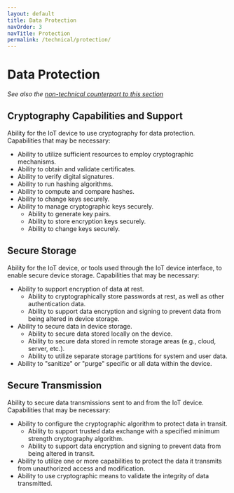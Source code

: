 ```yaml
---
layout: default
title: Data Protection
navOrder: 3
navTitle: Protection
permalink: /technical/protection/
---
```


# Data Protection

_See also the [non-technical counterpart to this section](../_8259-Control/protection.md)_

## Cryptography Capabilities and Support

Ability for the IoT device to use cryptography for data protection. Capabilities that may be necessary:

- Ability to utilize sufficient resources to employ cryptographic mechanisms.
- Ability to obtain and validate certificates.
- Ability to verify digital signatures.
- Ability to run hashing algorithms.
- Ability to compute and compare hashes.
- Ability to change keys securely.
- Ability to manage cryptographic keys securely.
  - Ability to generate key pairs.
  - Ability to store encryption keys securely.
  - Ability to change keys securely.

## Secure Storage

Ability for the IoT device, or tools used through the IoT device interface, to enable secure device storage. Capabilities that may be necessary:

- Ability to support encryption of data at rest.
  - Ability to cryptographically store passwords at rest, as well as other authentication data.
  - Ability to support data encryption and signing to prevent data from being altered in device storage.
- Ability to secure data in device storage.
  - Ability to secure data stored locally on the device.
  - Ability to secure data stored in remote storage areas (e.g., cloud, server, etc.).
  - Ability to utilize separate storage partitions for system and user data.
- Ability to "sanitize" or "purge" specific or all data within the device.


## Secure Transmission

Ability to secure data transmissions sent to and from the IoT device. Capabilities that may be necessary:

- Ability to configure the cryptographic algorithm to protect data in transit.
  - Ability to support trusted data exchange with a specified minimum strength cryptography algorithm.
  - Ability to support data encryption and signing to prevent data from being altered in transit.
- Ability to utilize one or more capabilities to protect the data it transmits from unauthorized access and modification.
- Ability to use cryptographic means to validate the integrity of data transmitted.

